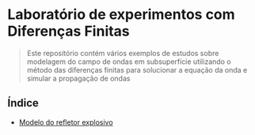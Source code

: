 # Laboratório de experimentos com Diferenças Finitas

> Este repositório contém vários exemplos de estudos sobre modelagem do campo de ondas em subsuperfície utilizando o método das diferenças finitas
> para solucionar a equação da onda e simular a propagação de ondas

## Índice

* [Modelo do refletor explosivo](https://github.com/Dirack/diferencas-finitas-lab/tree/main/experimentos/exploding_reflector#modelo-do-refletor-explosivo)
